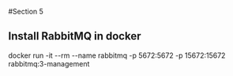 #Section 5

## Install RabbitMQ in docker
docker run -it --rm --name rabbitmq -p 5672:5672 -p 15672:15672 rabbitmq:3-management


```